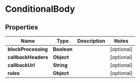 

# ConditionalBody


## Properties

Name | Type | Description | Notes
------------ | ------------- | ------------- | -------------
**blockProcessing** | **Boolean** |  |  [optional]
**callbackHeaders** | **Object** |  |  [optional]
**callbackUrl** | **String** |  |  [optional]
**rules** | **Object** |  |  [optional]



